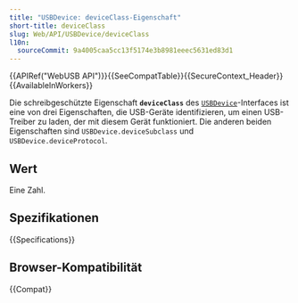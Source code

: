 ```yaml
---
title: "USBDevice: deviceClass-Eigenschaft"
short-title: deviceClass
slug: Web/API/USBDevice/deviceClass
l10n:
  sourceCommit: 9a4005caa5cc13f5174e3b8981eeec5631ed83d1
---
```


{{APIRef("WebUSB API")}}{{SeeCompatTable}}{{SecureContext_Header}}{{AvailableInWorkers}}

Die schreibgeschützte Eigenschaft **`deviceClass`** des [`USBDevice`](/de/docs/Web/API/USBDevice)-Interfaces ist eine von drei Eigenschaften, die USB-Geräte identifizieren, um einen USB-Treiber zu laden, der mit diesem Gerät funktioniert. Die anderen beiden Eigenschaften sind `USBDevice.deviceSubclass` und `USBDevice.deviceProtocol`.

## Wert

Eine Zahl.

## Spezifikationen

{{Specifications}}

## Browser-Kompatibilität

{{Compat}}
